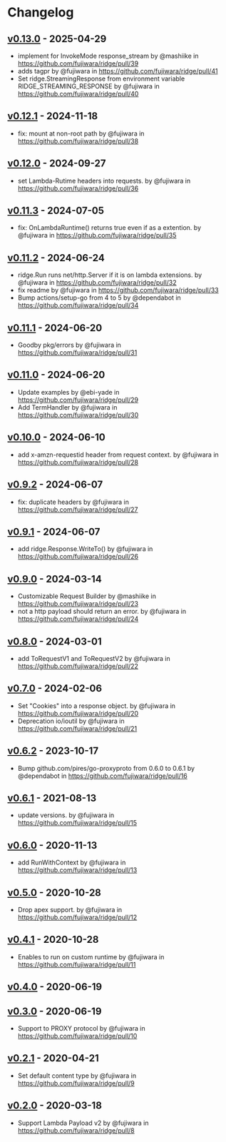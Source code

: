 # Changelog

## [v0.13.0](https://github.com/fujiwara/ridge/compare/v0.12.1...v0.13.0) - 2025-04-29
- implement for InvokeMode response_stream by @mashiike in https://github.com/fujiwara/ridge/pull/39
- adds tagpr by @fujiwara in https://github.com/fujiwara/ridge/pull/41
- Set ridge.StreamingResponse from environment variable RIDGE_STREAMING_RESPONSE by @fujiwara in https://github.com/fujiwara/ridge/pull/40

## [v0.12.1](https://github.com/fujiwara/ridge/compare/v0.12.0...v0.12.1) - 2024-11-18
- fix: mount at non-root path by @fujiwara in https://github.com/fujiwara/ridge/pull/38

## [v0.12.0](https://github.com/fujiwara/ridge/compare/v0.11.3...v0.12.0) - 2024-09-27
- set Lambda-Rutime headers into requests. by @fujiwara in https://github.com/fujiwara/ridge/pull/36

## [v0.11.3](https://github.com/fujiwara/ridge/compare/v0.11.2...v0.11.3) - 2024-07-05
- fix: OnLambdaRuntime() returns true even if as a extention. by @fujiwara in https://github.com/fujiwara/ridge/pull/35

## [v0.11.2](https://github.com/fujiwara/ridge/compare/v0.11.1...v0.11.2) - 2024-06-24
- ridge.Run runs net/http.Server if it is on lambda extensions. by @fujiwara in https://github.com/fujiwara/ridge/pull/32
- fix readme by @fujiwara in https://github.com/fujiwara/ridge/pull/33
- Bump actions/setup-go from 4 to 5 by @dependabot in https://github.com/fujiwara/ridge/pull/34

## [v0.11.1](https://github.com/fujiwara/ridge/compare/v0.11.0...v0.11.1) - 2024-06-20
- Goodby pkg/errors by @fujiwara in https://github.com/fujiwara/ridge/pull/31

## [v0.11.0](https://github.com/fujiwara/ridge/compare/v0.10.0...v0.11.0) - 2024-06-20
- Update examples by @ebi-yade in https://github.com/fujiwara/ridge/pull/29
- Add TermHandler by @fujiwara in https://github.com/fujiwara/ridge/pull/30

## [v0.10.0](https://github.com/fujiwara/ridge/compare/v0.9.2...v0.10.0) - 2024-06-10
- add x-amzn-requestid header from request context. by @fujiwara in https://github.com/fujiwara/ridge/pull/28

## [v0.9.2](https://github.com/fujiwara/ridge/compare/v0.9.1...v0.9.2) - 2024-06-07
- fix: duplicate headers by @fujiwara in https://github.com/fujiwara/ridge/pull/27

## [v0.9.1](https://github.com/fujiwara/ridge/compare/v0.9.0...v0.9.1) - 2024-06-07
- add ridge.Response.WriteTo() by @fujiwara in https://github.com/fujiwara/ridge/pull/26

## [v0.9.0](https://github.com/fujiwara/ridge/compare/v0.8.0...v0.9.0) - 2024-03-14
- Customizable Request Builder by @mashiike in https://github.com/fujiwara/ridge/pull/23
- not a http payload should return an error. by @fujiwara in https://github.com/fujiwara/ridge/pull/24

## [v0.8.0](https://github.com/fujiwara/ridge/compare/v0.7.0...v0.8.0) - 2024-03-01
- add ToRequestV1 and ToRequestV2 by @fujiwara in https://github.com/fujiwara/ridge/pull/22

## [v0.7.0](https://github.com/fujiwara/ridge/compare/v0.6.2...v0.7.0) - 2024-02-06
- Set "Cookies" into a response object. by @fujiwara in https://github.com/fujiwara/ridge/pull/20
- Deprecation io/ioutil by @fujiwara in https://github.com/fujiwara/ridge/pull/21

## [v0.6.2](https://github.com/fujiwara/ridge/compare/v0.6.1...v0.6.2) - 2023-10-17
- Bump github.com/pires/go-proxyproto from 0.6.0 to 0.6.1 by @dependabot in https://github.com/fujiwara/ridge/pull/16

## [v0.6.1](https://github.com/fujiwara/ridge/compare/v0.6.0...v0.6.1) - 2021-08-13
- update versions. by @fujiwara in https://github.com/fujiwara/ridge/pull/15

## [v0.6.0](https://github.com/fujiwara/ridge/compare/v0.5.0...v0.6.0) - 2020-11-13
- add RunWithContext by @fujiwara in https://github.com/fujiwara/ridge/pull/13

## [v0.5.0](https://github.com/fujiwara/ridge/compare/v0.4.1...v0.5.0) - 2020-10-28
- Drop apex support. by @fujiwara in https://github.com/fujiwara/ridge/pull/12

## [v0.4.1](https://github.com/fujiwara/ridge/compare/v0.4.0...v0.4.1) - 2020-10-28
- Enables to run on custom runtime by @fujiwara in https://github.com/fujiwara/ridge/pull/11

## [v0.4.0](https://github.com/fujiwara/ridge/compare/v0.3.0...v0.4.0) - 2020-06-19

## [v0.3.0](https://github.com/fujiwara/ridge/compare/v0.2.1...v0.3.0) - 2020-06-19
- Support to PROXY protocol by @fujiwara in https://github.com/fujiwara/ridge/pull/10

## [v0.2.1](https://github.com/fujiwara/ridge/compare/v0.2.0...v0.2.1) - 2020-04-21
- Set default content type by @fujiwara in https://github.com/fujiwara/ridge/pull/9

## [v0.2.0](https://github.com/fujiwara/ridge/compare/v0.1.0...v0.2.0) - 2020-03-18
- Support Lambda Payload v2 by @fujiwara in https://github.com/fujiwara/ridge/pull/8

